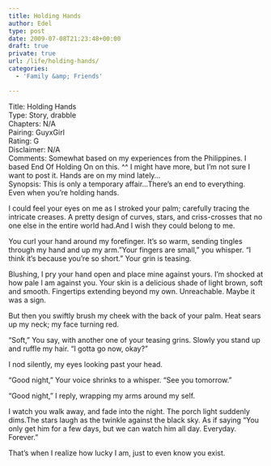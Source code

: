 ```yaml
---
title: Holding Hands
author: Edel
type: post
date: 2009-07-08T21:23:48+00:00
draft: true
private: true
url: /life/holding-hands/
categories:
  - 'Family &amp; Friends'

---
```

Title: Holding Hands  
Type: Story, drabble  
Chapters: N/A  
Pairing: GuyxGirl  
Rating: G  
Disclaimer: N/A  
Comments: Somewhat based on my experiences from the Philippines. I based End Of Holding On on this. ^^ I might have more, but I&#8217;m not sure I want to post it. Hands are on my mind lately&#8230;  
Synopsis: This is only a temporary affair&#8230;There&#8217;s an end to everything. Even when you&#8217;re holding hands.

I could feel your eyes on me as I stroked your palm; carefully tracing the intricate creases. A pretty design of curves, stars, and criss-crosses that no one else in the entire world had.And I wish they could belong to me.

You curl your hand around my forefinger. It&#8217;s so warm, sending tingles through my hand and up my arm.&#8221;Your fingers are small,&#8221; you whisper. &#8220;I think it&#8217;s because you&#8217;re so short.&#8221; Your grin is teasing.

Blushing, I pry your hand open and place mine against yours. I&#8217;m shocked at how pale I am against you. Your skin is a delicious shade of light brown, soft and smooth. Fingertips extending beyond my own. Unreachable. Maybe it was a sign.

But then you swiftly brush my cheek with the back of your palm. Heat sears up my neck; my face turning red.

&#8220;Soft,&#8221; You say, with another one of your teasing grins. Slowly you stand up and ruffle my hair. &#8220;I gotta go now, okay?&#8221;

I nod silently, my eyes looking past your head.

&#8220;Good night,&#8221; Your voice shrinks to a whisper. &#8220;See you tomorrow.&#8221;

&#8220;Good night,&#8221; I reply, wrapping my arms around my self.

I watch you walk away, and fade into the night. The porch light suddenly dims.The stars laugh as the twinkle against the black sky. As if saying &#8220;You only get him for a few days, but we can watch him all day. Everyday. Forever.&#8221;

That&#8217;s when I realize how lucky I am, just to even know you exist.

<ol class="footnote">
</ol>